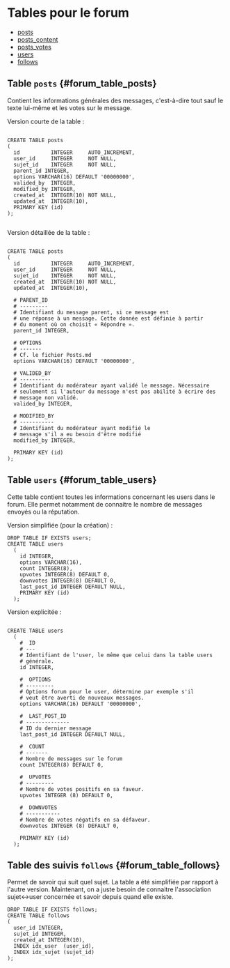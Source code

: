 # Tables pour le forum

* [posts](#forum_table_posts)
* [posts_content](#forum_table_posts_content)
* [posts_votes](#forum_table_posts_vote)
* [users](#forum_table_users)
* [follows](#forum_table_follows)


## Table `posts` {#forum_table_posts}

Contient les informations générales des messages, c'est-à-dire tout sauf le texte lui-même et les votes sur le message.

Version courte de la table :

```

CREATE TABLE posts
(
  id          INTEGER     AUTO_INCREMENT,
  user_id     INTEGER     NOT NULL,
  sujet_id    INTEGER     NOT NULL,
  parent_id INTEGER,
  options VARCHAR(16) DEFAULT '00000000',
  valided_by  INTEGER,
  modified_by INTEGER,
  created_at  INTEGER(10) NOT NULL,
  updated_at  INTEGER(10),
  PRIMARY KEY (id)
);


```

Version détaillée de la table :

```

CREATE TABLE posts
(
  id          INTEGER     AUTO_INCREMENT,
  user_id     INTEGER     NOT NULL,
  sujet_id    INTEGER     NOT NULL,
  created_at  INTEGER(10) NOT NULL,
  updated_at  INTEGER(10),

  # PARENT_ID
  # ---------
  # Identifiant du message parent, si ce message est
  # une réponse à un message. Cette donnée est définie à partir
  # du moment où on choisit « Répondre ».
  parent_id INTEGER,

  # OPTIONS
  # -------
  # Cf. le fichier Posts.md
  options VARCHAR(16) DEFAULT '00000000',

  # VALIDED_BY
  # ----------
  # Identifiant du modérateur ayant validé le message. Nécessaire
  # seulement si l'auteur du message n'est pas abilité à écrire des
  # message non validé.
  valided_by INTEGER,

  # MODIFIED_BY
  # -----------
  # Identifiant du modérateur ayant modifié le
  # message s'il a eu besoin d'être modifié
  modified_by INTEGER,

  PRIMARY KEY (id)
);

```

## Table `users` {#forum_table_users}

Cette table contient toutes les informations concernant les users dans le forum. Elle permet notamment de connaitre le nombre de messages envoyés ou la réputation.

Version simplifiée (pour la création) :

```
DROP TABLE IF EXISTS users;
CREATE TABLE users
  (
    id INTEGER,
    options VARCHAR(16),
    count INTEGER(8),
    upvotes INTEGER(8) DEFAULT 0,
    downvotes INTEGER(8) DEFAULT 0,
    last_post_id INTEGER DEFAULT NULL,
    PRIMARY KEY (id)
  );
```


Version explicitée :

```

CREATE TABLE users
  (
    #  ID
    # ---
    # Identifiant de l'user, le même que celui dans la table users
    # générale.
    id INTEGER,

    #  OPTIONS
    # ---------
    # Options forum pour le user, détermine par exemple s'il
    # veut être averti de nouveaux messages.
    options VARCHAR(16) DEFAULT '00000000',

    #  LAST_POST_ID
    # --------------
    # ID du dernier message
    last_post_id INTEGER DEFAULT NULL,

    #  COUNT
    # -------
    # Nombre de messages sur le forum
    count INTEGER(8) DEFAULT 0,

    #  UPVOTES
    # ---------
    # Nombre de votes positifs en sa faveur.
    upvotes INTEGER (8) DEFAULT 0,

    #  DOWNVOTES
    # -----------
    # Nombre de votes négatifs en sa défaveur.
    downvotes INTEGER (8) DEFAULT 0,

    PRIMARY KEY (id)
  );

```

## Table des suivis `follows` {#forum_table_follows}

Permet de savoir qui suit quel sujet. La table a été simplifiée par rapport à l'autre version. Maintenant, on a juste besoin de connaitre l'association sujet<->user concernée et savoir depuis quand elle existe.

```
DROP TABLE IF EXISTS follows;
CREATE TABLE follows
(
  user_id INTEGER,
  sujet_id INTEGER,
  created_at INTEGER(10),
  INDEX idx_user  (user_id),
  INDEX idx_sujet (sujet_id)
);
```
